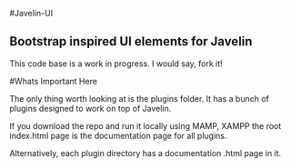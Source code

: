#Javelin-UI

## Bootstrap inspired UI elements for Javelin

This code base is a work in progress. I would say, fork it!

#Whats Important Here

The only thing worth looking at is the plugins folder. It
has a bunch of plugins designed to work on top of Javelin.

If you download the repo and run it locally using MAMP, XAMPP
the root index.html page is the documentation page for all
plugins.

Alternatively, each plugin directory has a documentation .html page
in it.